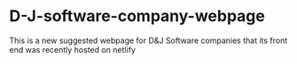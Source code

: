 # D-J-software-company-webpage
This is a new suggested  webpage for D&amp;J Software companies that its front end was recently hosted on netlify  

